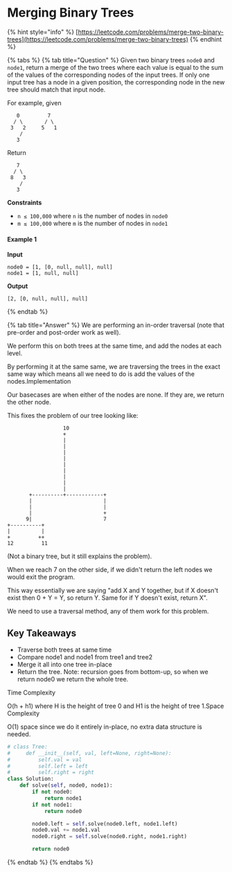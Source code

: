 # Merging Binary Trees

{% hint style="info" %}
[https://leetcode.com/problems/merge-two-binary-trees](https://leetcode.com/problems/merge-two-binary-trees)
{% endhint %}

{% tabs %}
{% tab title="Question" %}
Given two binary trees `node0` and `node1`, return a merge of the two trees where each value is equal to the sum of the values of the corresponding nodes of the input trees. If only one input tree has a node in a given position, the corresponding node in the new tree should match that input node.

For example, given

```text
   0         7
  / \       / \
 3   2     5   1
    /
   3
```

Return

```text
   7
  / \ 
 8   3
    /
   3
```

**Constraints**

* `n ≤ 100,000` where `n` is the number of nodes in `node0`
* `m ≤ 100,000` where `m` is the number of nodes in `node1`

#### Example 1

**Input**

```text
node0 = [1, [0, null, null], null]
node1 = [1, null, null]
```

**Output**

```text
[2, [0, null, null], null]
```
{% endtab %}

{% tab title="Answer" %}
We are performing an in-order traversal \(note that pre-order and post-order work as well\).

We perform this on both trees at the same time, and add the nodes at each level.

By performing it at the same same, we are traversing the trees in the exact same way which means all we need to do is add the values of the nodes.Implementation

Our basecases are when either of the nodes are none. If they are, we return the other node.

This fixes the problem of our tree looking like:

```text
                  10
                  +
                  |
                  |
                  |
                  |
                  |
                  |
                  |
                  |
                  |
       +----------+------------+
       |                       |
       |                       |
       |                       +
      9|                       7
+----------+
|          |
+         ++
12         11

```

\(Not a binary tree, but it still explains the problem\).

When we reach 7 on the other side, if we didn't return the left nodes we would exit the program.

This way essentially we are saying "add X and Y together, but if X doesn't exist then 0 + Y = Y, so return Y. Same for if Y doesn't exist, return X".

We need to use a traversal method, any of them work for this problem.

## Key Takeaways

* Traverse both trees at same time
* Compare node1 and node1 from tree1 and tree2
* Merge it all into one tree in-place
* Return the tree. Note: recursion goes from bottom-up, so when we return node0 we return the whole tree.

Time Complexity

O\(h + h1\) where H is the height of tree 0 and H1 is the height of tree 1.Space Complexity

O\(1\) space since we do it entirely in-place, no extra data structure is needed.

```python
# class Tree:
#     def __init__(self, val, left=None, right=None):
#         self.val = val
#         self.left = left
#         self.right = right
class Solution:
    def solve(self, node0, node1):
        if not node0:
            return node1
        if not node1:
            return node0

        node0.left = self.solve(node0.left, node1.left)
        node0.val += node1.val
        node0.right = self.solve(node0.right, node1.right)

        return node0
```
{% endtab %}
{% endtabs %}

